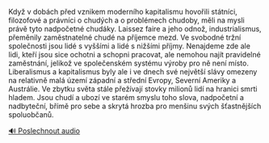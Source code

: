
Když v dobách před vznikem moderního kapitalismu hovořili státníci, filozofové a právníci o chudých a o problémech chudoby, měli na mysli právě tyto nadpočetné chudáky. Laissez faire a jeho odnož, industrialismus, přeměnily zaměstnatelné chudé na příjemce mezd. Ve svobodné tržní společnosti jsou lidé s vyššími a lidé s nižšími příjmy. Nenajdeme zde ale lidi, kteří jsou sice ochotni a schopni pracovat, ale nemohou najít pravidelné zaměstnání, jelikož ve společenském systému výroby pro ně není místo. Liberalismus a kapitalismus byly ale i ve dnech své největší slávy omezeny na relativně malá území západní a střední Evropy, Severní Ameriky a Austrálie. Ve zbytku světa stále přežívají stovky milionů lidí na hranici smrti hladem. Jsou chudí a ubozí ve starém smyslu toho slova, nadpočetní a nadbyteční, břímě pro sebe a skrytá hrozba pro menšinu svých šťastnějších spoluobčanů.

[🔊 Poslechnout audio](/data/7-paragraphs/audio/chapter_165/para_002-Kdy-v-dobch-ped-vznikem-modernho-kapitalismu-h.mp3)
